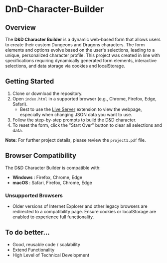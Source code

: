 # DnD-Character-Builder

## Overview

The **D&D Character Builder** is a dynamic web-based form that allows users to create their custom Dungeons and Dragons characters.  The form elements and options evolve based on the user's selections, leading to a unique, personalized character profile.  This project was created in line with specifications requiring dynamically generated form elements, interactive selections, and data storage via cookies and localStorage.

## Getting Started

1. Clone or download the repository.
2. Open `index.html` in a supported browser (e.g., Chrome, Firefox, Edge, Safari).
   * Best to use the [Live Server](https://marketplace.visualstudio.com/items?itemName=ritwickdey.LiveServer) extension to view the webpage, especially when changing JSON data you want to use.
3. Follow the step-by-step prompts to build the D&D character.
4. To reset the form, click the "Start Over" button to clear all selections and data.

**Note:**  For further project details, please review the `project1.pdf` file.

## Browser Compatibility

The D&D Character Builder is compatible with:

* **Windows** : Firefox, Chrome, Edge
* **macOS** : Safari, Firefox, Chrome, Edge

### Unsupported Browsers

* Older versions of Internet Explorer and other legacy browsers are redirected to a compatibility page. Ensure cookies or localStorage are enabled to experience full functionality.

## To do better...

* Good, reusable code / scalability
* Extend Functionality
* High Level of Technical Development
